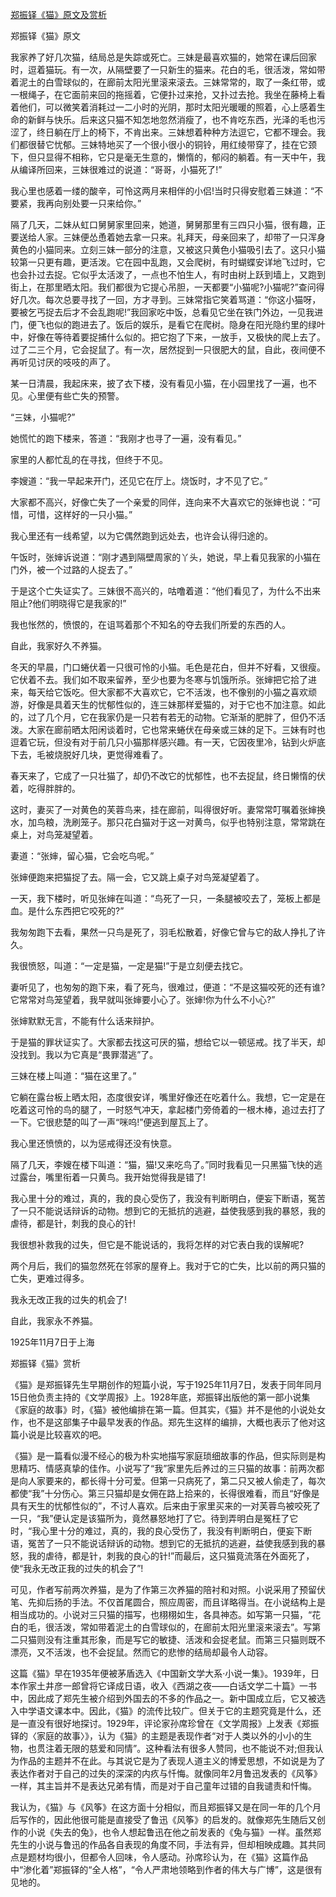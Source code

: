 [郑振铎《猫》原文及赏析](https://www.vrrw.net/wx/10852.html)

郑振铎《猫》原文

我家养了好几次猫，结局总是失踪或死亡。三妹是最喜欢猫的，她常在课后回家时，逗着猫玩。有一次，从隔壁要了一只新生的猫来。花白的毛，很活泼，常如带着泥土的白雪球似的，在廊前太阳光里滚来滚去。三妹常常的，取了一条红带，或一根绳子，在它面前来回的拖摇着，它便扑过来抢，又扑过去抢。我坐在藤椅上看着他们，可以微笑着消耗过一二小时的光阴，那时太阳光暖暖的照着，心上感着生命的新鲜与快乐。后来这只猫不知怎地忽然消瘦了，也不肯吃东西，光泽的毛也污涩了，终日躺在厅上的椅下，不肯出来。三妹想着种种方法逗它，它都不理会。我们都很替它忧郁。三妹特地买了一个很小很小的铜铃，用红绫带穿了，挂在它颈下，但只显得不相称，它只是毫无生意的，懒惰的，郁闷的躺着。有一天中午，我从编译所回来，三妹很难过的说道：“哥哥，小猫死了!”

我心里也感着一缕的酸辛，可怜这两月来相伴的小侣!当时只得安慰着三妹道：“不要紧，我再向别处要一只来给你。”

隔了几天，二妹从虹口舅舅家里回来，她道，舅舅那里有三四只小猫，很有趣，正要送给人家。三妹便怂恿着她去拿一只来。礼拜天，母亲回来了，却带了一只浑身黄色的小猫同来。立刻三妹一部分的注意，又被这只黄色小猫吸引去了。这只小猫较第一只更有趣，更活泼。它在园中乱跑，又会爬树，有时蝴蝶安详地飞过时，它也会扑过去捉。它似乎太活泼了，一点也不怕生人，有时由树上跃到墙上，又跑到街上，在那里晒太阳。我们都很为它提心吊胆，一天都要“小猫呢?小猫呢?”查问得好几次。每次总要寻找了一回，方才寻到。三妹常指它笑着骂道：“你这小猫呀，要被乞丐捉去后才不会乱跑呢!”我回家吃中饭，总看见它坐在铁门外边，一见我进门，便飞也似的跑进去了。饭后的娱乐，是看它在爬树。隐身在阳光隐约里的绿叶中，好像在等待着要捉捕什么似的。把它抱了下来，一放手，又极快的爬上去了。过了二三个月，它会捉鼠了。有一次，居然捉到一只很肥大的鼠，自此，夜间便不再听见讨厌的吱吱的声了。



某一日清晨，我起床来，披了衣下楼，没有看见小猫，在小园里找了一遍，也不见。心里便有些亡失的预警。

“三妹，小猫呢?”

她慌忙的跑下楼来，答道：“我刚才也寻了一遍，没有看见。”

家里的人都忙乱的在寻找，但终于不见。

李嫂道：“我一早起来开门，还见它在厅上。烧饭时，才不见了它。”

大家都不高兴，好像亡失了一个亲爱的同伴，连向来不大喜欢它的张婶也说：“可惜，可惜，这样好的一只小猫。”

我心里还有一线希望，以为它偶然跑到远处去，也许会认得归途的。

午饭时，张婶诉说道：“刚才遇到隔壁周家的丫头，她说，早上看见我家的小猫在门外，被一个过路的人捉去了。”

于是这个亡失证实了。三妹很不高兴的，咕噜着道：“他们看见了，为什么不出来阻止?他们明晓得它是我家的!”

我也怅然的，愤恨的，在诅骂着那个不知名的夺去我们所爱的东西的人。

自此，我家好久不养猫。

冬天的早晨，门口蜷伏着一只很可怜的小猫。毛色是花白，但并不好看，又很瘦。它伏着不去。我们如不取来留养，至少也要为冬寒与饥饿所杀。张婶把它拾了进来，每天给它饭吃。但大家都不大喜欢它，它不活泼，也不像别的小猫之喜欢顽游，好像是具着天生的忧郁性似的，连三妹那样爱猫的，对于它也不加注意。如此的，过了几个月，它在我家仍是一只若有若无的动物。它渐渐的肥胖了，但仍不活泼。大家在廊前晒太阳闲谈着时，它也常来蜷伏在母亲或三妹的足下。三妹有时也逗着它玩，但没有对于前几只小猫那样感兴趣。有一天，它因夜里冷，钻到火炉底下去，毛被烧脱好几块，更觉得难看了。

春天来了，它成了一只壮猫了，却仍不改它的忧郁性，也不去捉鼠，终日懒惰的伏着，吃得胖胖的。

这时，妻买了一对黄色的芙蓉鸟来，挂在廊前，叫得很好听。妻常常叮嘱着张婶换水，加鸟粮，洗刷笼子。那只花白猫对于这一对黄鸟，似乎也特别注意，常常跳在桌上，对鸟笼凝望着。

妻道：“张婶，留心猫，它会吃鸟呢。”

张婶便跑来把猫捉了去。隔一会，它又跳上桌子对鸟笼凝望着了。

一天，我下楼时，听见张婶在叫道：“鸟死了一只，一条腿被咬去了，笼板上都是血。是什么东西把它咬死的?”

我匆匆跑下去看，果然一只鸟是死了，羽毛松散着，好像它曾与它的敌人挣扎了许久。

我很愤怒，叫道：“一定是猫，一定是猫!”于是立刻便去找它。

妻听见了，也匆匆的跑下来，看了死鸟，很难过，便道：“不是这猫咬死的还有谁?它常常对鸟笼望着，我早就叫张婶要小心了。张婶!你为什么不小心?”

张婶默默无言，不能有什么话来辩护。

于是猫的罪状证实了。大家都去找这可厌的猫，想给它以一顿惩戒。找了半天，却没找到。我以为它真是“畏罪潜逃”了。

三妹在楼上叫道：“猫在这里了。”

它躺在露台板上晒太阳，态度很安详，嘴里好像还在吃着什么。我想，它一定是在吃着这可怜的鸟的腿了，一时怒气冲天，拿起楼门旁倚着的一根木棒，追过去打了一下。它很悲楚的叫了一声“咪呜!”便逃到屋瓦上了。

我心里还愤愤的，以为惩戒得还没有快意。

隔了几天，李嫂在楼下叫道：“猫，猫!又来吃鸟了。”同时我看见一只黑猫飞快的逃过露台，嘴里衔着一只黄鸟。我开始觉得我是错了!

我心里十分的难过，真的，我的良心受伤了，我没有判断明白，便妄下断语，冤苦了一只不能说话辩诉的动物。想到它的无抵抗的逃避，益使我感到我的暴怒，我的虐待，都是针，刺我的良心的针!

我很想补救我的过失，但它是不能说话的，我将怎样的对它表白我的误解呢?

两个月后，我们的猫忽然死在邻家的屋脊上。我对于它的亡失，比以前的两只猫的亡失，更难过得多。

我永无改正我的过失的机会了!

自此，我家永不养猫。

1925年11月7日于上海

郑振铎《猫》赏析

《猫》是郑振铎先生早期创作的短篇小说，写于1925年11月7日，发表于同年同月15日他负责主持的《文学周报》上。1928年底，郑振铎出版他的第一部小说集《家庭的故事》时，《猫》被他编排在第一篇。但其实，《猫》并不是他的小说处女作，也不是这部集子中最早发表的作品。郑先生这样的编排，大概也表示了他对这篇小说是比较喜欢的吧。

《猫》是一篇看似漫不经心的极为朴实地描写家庭琐细故事的作品，但实际则是构思精巧、情感真挚的佳作。小说写了“我”家里先后养过的三只猫的故事：前两次都是向人家要来的，都长得十分可爱。但第一只病死了，第二只又被人偷走了，每次都使“我”十分伤心。第三只猫却是女佣在路上拾来的，长得很难看，而且“好像是具有天生的忧郁性似的”，不讨人喜欢。后来由于家里买来的一对芙蓉鸟被咬死了一只，“我”便认定是该猫所为，竟然暴怒地打了它。待到弄明白是冤枉了它时，“我心里十分的难过，真的，我的良心受伤了，我没有判断明白，便妄下断语，冤苦了一只不能说话辩诉的动物。想到它的无抵抗的逃避，益使我感到我的暴怒，我的虐待，都是针，刺我的良心的针!”而最后，这只猫竟流落在外面死了，使“我永无改正我的过失的机会了”!

可见，作者写前两次养猫，是为了作第三次养猫的陪衬和对照。小说采用了预留伏笔、先抑后扬的手法。不仅首尾圆合，照应周密，而且详略得当。在小说结构上是相当成功的。小说对三只猫的描写，也栩栩如生，各具神态。如写第一只猫，“花白的毛，很活泼，常如带着泥土的白雪球似的，在廊前太阳光里滚来滚去”。写第二只猫则没有注重其形象，而是写它的敏捷、活泼和会捉老鼠。而第三只猫则既不漂亮，又不活泼，也不会捉鼠。然而它的悲惨的结局却最令人动容。

这篇《猫》早在1935年便被茅盾选入《中国新文学大系·小说一集》。1939年，日本作家土井彦一郎曾将它译成日语，收入《西湖之夜——白话文学二十篇》一书中，因此成了郑先生被介绍到外国去的不多的作品之一。新中国成立后，它又被选入中学语文课本中。因此，《猫》的流传比较广。但关于它的主题究竟是什么，还是一直没有很好地探讨。1929年，评论家孙席珍曾在《文学周报》上发表《郑振铎的〈家庭的故事〉》，认为《猫》的主题是表现作者“对于人类以外的小小的生物，也贯注着无限的慈爱和同情”。这种看法有很多人赞同，也不能说不对;但我认为作品的主题并不在此。与其说它是为了表现人道主义的博爱思想，不如说是为了表达作者对于自己的过失的深深的内疚与忏悔。就像同年2月鲁迅发表的《风筝》一样，其主旨并不是表达兄弟有情，而是对于自己童年过错的自我谴责和忏悔。

我认为，《猫》与《风筝》在这方面十分相似，而且郑振铎又是在同一年的几个月后写作的，因此他很可能是直接受了鲁迅《风筝》的启发的。就像郑先生随后又创作的小说《失去的兔》，也令人想起鲁迅在他之前发表的《兔与猫》一样。虽然郑先生的小说与鲁迅的作品各自表现的角度不同，手法有异，但却相映成趣。其共同点是题材均很小，但都令人回味，令人感动。孙席珍认为，在《猫》这篇作品中“渗化着”郑振铎的“全人格”，“令人严肃地领略到作者的伟大与广博”，这是很有见地的。

